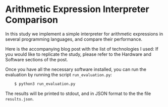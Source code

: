 # Arithmetic Expression Interpreter Comparison
In this study we implement a simple interpreter for arithmetic expressions in several programming languages, and compare their performance.

Here is the accompanying blog post with the list of technologies I used:
If you would like to replicate the study, please refer to the Hardware and Software sections of the post.

Once you have all the necessary software installed, you can run the evaluation by running the script `run_evaluation.py`:

```bash
    $ python3 run_evaluation.py
```

The results will be printed to stdout, and in JSON format to the the file `results.json`.